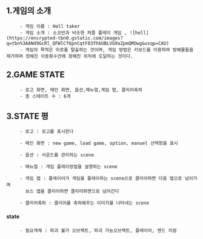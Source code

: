 ## 1.게임의 소개
         - 게임 이름 : Hell taker  
         - 게임 소개 : 소코반과 비슷한 퍼즐 플레이 게임 , ![hell](https://encrypted-tbn0.gstatic.com/images?q=tbn%3AANd9GcRl_QFWlCf6pnCqtF83fhbUBLVG9aZpmQMOwg&usqp=CAU)  
         - 게임의 목적은 미로를 탈출하는 것이며, 게임 방법은 키보드를 이용하여 방해물들을 제거하며 정해진 이동횟수안에 정해진 위치에 도달하는 것이다.  
  ## 2.GAME STATE
         - 로고 화면, 메인 화면, 옵션,메뉴얼,게임 맵, 클리어축하  
         - 총 스테이트 수 : 6개
  ## 3.STATE 평
  
         - 로고 : 로고를 표시한다
  
         - 메인 화면 : new game, load game, option, manuel 선택창을 표시
  
         - 옵션 : 사운드를 관리하는 scene
         
         - 메뉴얼 : 게임 플레이방법을 설명하는 scene
         
         - 게임 맵 : 플레이어가 게임을 플레이하는 scene으로 클리어하면 다음 맵으로 넘어가며
           보스 맵을 클리어하면 클리어화면으로 넘어간다
           
         - 클리어축하 : 클리어를 축하해주는 이미지를 나타내는 scene
         
  #### state
         - 필요객체 : 파괴 불가 오브젝트, 파괴 가능오브젝트, 플레이어, 엔드 지점
         

